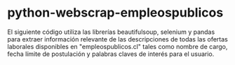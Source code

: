 # python-webscrap-empleospublicos
El siguiente código utiliza las librerías beautifulsoup, selenium y pandas para extraer información relevante de las descripciones de todas las ofertas laborales disponibles en "empleospublicos.cl" tales como nombre de cargo, fecha límite de postulación y palabras claves de interés para el usuario. 

